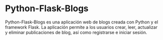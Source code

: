 # Python-Flask-Blogs
Python-Flask-Blogs es una aplicación web de blogs creada con Python y el framework Flask. La aplicación permite a los usuarios crear, leer, actualizar y eliminar publicaciones de blog, así como registrarse e iniciar sesión.
